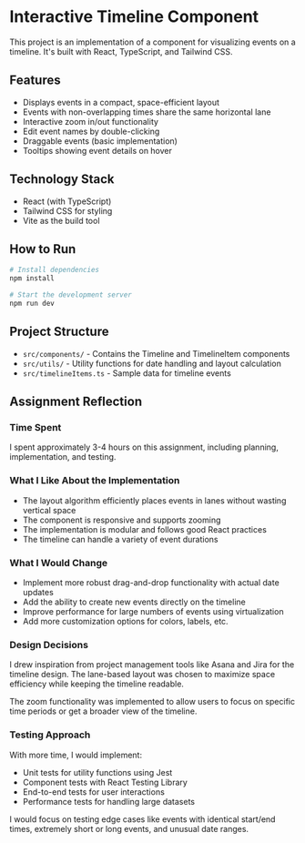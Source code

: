 # Interactive Timeline Component

This project is an implementation of a component for visualizing events on a timeline. It's built with React, TypeScript, and Tailwind CSS.

## Features

- Displays events in a compact, space-efficient layout
- Events with non-overlapping times share the same horizontal lane
- Interactive zoom in/out functionality
- Edit event names by double-clicking
- Draggable events (basic implementation)
- Tooltips showing event details on hover

## Technology Stack

- React (with TypeScript)
- Tailwind CSS for styling
- Vite as the build tool

## How to Run

```bash
# Install dependencies
npm install

# Start the development server
npm run dev
```

## Project Structure

- `src/components/` - Contains the Timeline and TimelineItem components
- `src/utils/` - Utility functions for date handling and layout calculation
- `src/timelineItems.ts` - Sample data for timeline events

## Assignment Reflection

### Time Spent

I spent approximately 3-4 hours on this assignment, including planning, implementation, and testing.

### What I Like About the Implementation

- The layout algorithm efficiently places events in lanes without wasting vertical space
- The component is responsive and supports zooming
- The implementation is modular and follows good React practices
- The timeline can handle a variety of event durations

### What I Would Change

- Implement more robust drag-and-drop functionality with actual date updates
- Add the ability to create new events directly on the timeline
- Improve performance for large numbers of events using virtualization
- Add more customization options for colors, labels, etc.

### Design Decisions

I drew inspiration from project management tools like Asana and Jira for the timeline design. The lane-based layout was chosen to maximize space efficiency while keeping the timeline readable.

The zoom functionality was implemented to allow users to focus on specific time periods or get a broader view of the timeline.

### Testing Approach

With more time, I would implement:

- Unit tests for utility functions using Jest
- Component tests with React Testing Library
- End-to-end tests for user interactions
- Performance tests for handling large datasets

I would focus on testing edge cases like events with identical start/end times, extremely short or long events, and unusual date ranges.


